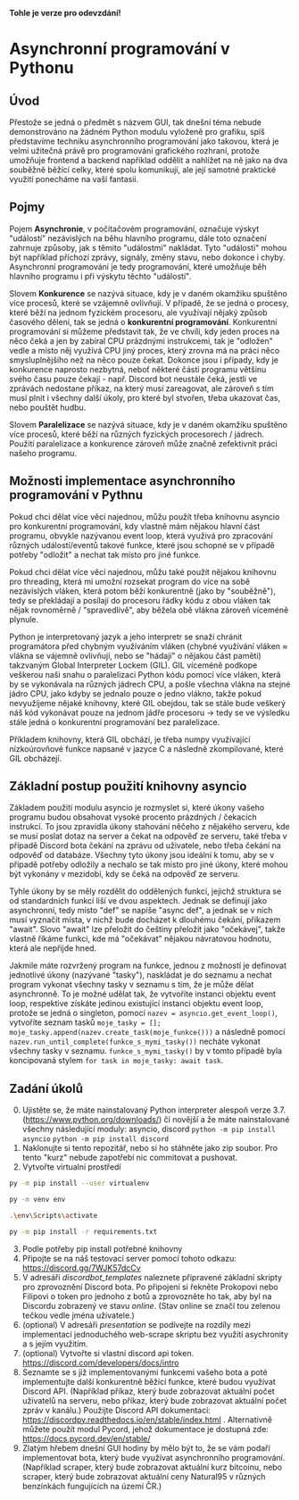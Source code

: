 **Tohle je verze pro odevzdání!**

# Asynchronní programování v Pythonu

## Úvod
Přestože se jedná o předmět s názvem GUI, tak dnešní téma nebude demonstrováno na žádném Python modulu vyloženě pro grafiku, spíš představíme techniku asynchronního programování jako takovou, která je velmi užitečná právě pro programování grafického rozhraní, protože umožňuje frontend a backend například oddělit a nahlížet na ně jako na dva souběžně běžící celky, které spolu komunikují, ale její samotné praktické využití ponecháme na vaší fantasii.

## Pojmy
Pojem **Asynchronie**, v počítačovém programování, označuje výskyt "událostí" nezávislých na běhu hlavního programu, dále toto označení zahrnuje způsoby, jak s těmito "událostmi" nakládat. Tyto "události" mohou být například příchozí zprávy, signály, změny stavu, nebo dokonce i chyby. Asynchronní programování je tedy programování, které umožňuje běh hlavního programu i při výskytu těchto "událostí".

Slovem **Konkurence** se nazývá situace, kdy je v daném okamžiku spuštěno více procesů, které se vzájemně ovlivňují. V případě, že se jedná o procesy, které běží na jednom fyzickém procesoru, ale využívají nějaký způsob časového dělení, tak se jedná o **konkurentní programování**. Konkurentní programování si můžeme představit tak, že ve chvíli, kdy jeden proces na něco čeká a jen by zabíral CPU prázdnými instrukcemi, tak je "odložen" vedle a místo něj využívá CPU jiný proces, který zrovna má na práci něco smysluplnějšího než na něco pouze čekat. Dokonce jsou i případy, kdy je konkurence naprosto nezbytná, neboť některé části programu většinu svého času pouze čekají - např. Discord bot neustále čeká, jestli ve zprávách nedostane příkaz, na který musí zareagovat, ale zároveň s tím musí plnit i všechny další úkoly, pro které byl stvořen, třeba ukazovat čas, nebo pouštět hudbu.

Slovem **Paralelizace** se nazývá situace, kdy je v daném okamžiku spuštěno více procesů, které běží na různých fyzických procesorech / jádrech. Použití paralelizace a konkurence zároveň může značně zefektivnit práci našeho programu.

## Možnosti implementace asynchronního programování v Pythnu
Pokud chci dělat více věcí najednou, můžu použít třeba knihovnu asyncio pro konkurentní programování, kdy vlastně mám nějakou hlavní část programu, obvykle nazývanou event loop, která využivá pro zpracování různých událostí/eventů takové funkce, které jsou schopné se v případě potřeby "odložit" a nechat tak místo pro jiné funkce. 

Pokud chci dělat více věcí najednou, můžu také použít nějakou knihovnu pro threading, která mi umožní rozsekat program do více na sobě nezávislých vláken, která potom běží konkurentně (jako by "souběžně"), tedy se překládají a posílají do procesoru řádky kódu z obou vláken tak nějak rovnoměrně / "spravedlivě", aby běžela obě vlákna zároveň víceméně plynule. 

Python je interpretovaný jazyk a jeho interpretr se snaží chránit programátora před chybným využíváním vláken (chybné využívání vláken ≈ vlákna se vájemně ovlivňují, nebo se "hádají" o nějakou část paměti) takzvaným Global Interpreter Lockem (GIL). GIL víceméně podkope veškerou naši snahu o paralelizaci Python kódu pomocí více vláken, která by se vykonávala na různých jádrech CPU, a pošle všechna vlákna na stejné jádro CPU, jako kdyby se jednalo pouze o jedno vlákno, takže pokud nevyužijeme nějaké knihovny, které GIL obejdou, tak se stále bude veškerý náš kód vykonávat pouze na jednom jádře procesoru -> tedy se ve výsledku stále jedná o konkurentní programování bez paralelizace.

Příkladem knihovny, která GIL obchází, je třeba numpy využívající nízkoúrovňové funkce napsané v jazyce C a následně zkompilované, které GIL obcházejí.

## Základní postup použití knihovny asyncio
Základem použití modulu asyncio je rozmyslet si, které úkony vašeho programu budou obsahovat vysoké procento prázdných / čekacích instrukcí. To jsou zpravidla úkony stahování něčeho z nějakého serveru, kde se musí poslat dotaz na server a čekat na odpověď ze serveru, také třeba v případě Discord bota čekání na zprávu od uživatele, nebo třeba čekání na odpověď od databáze. Všechny tyto úkony jsou ideální k tomu, aby se v případě potřeby odložily a nechalo se tak místo pro jiné úkony, které mohou být vykonány v mezidobí, kdy se čeká na odpověď ze serveru.

Tyhle úkony by se měly rozdělit do oddělených funkcí, jejichž struktura se od standardních funkcí liší ve dvou aspektech. Jednak se definují jako asynchronní, tedy místo "def" se napíše "async def", a jednak se v nich musí vyznačit místa, v nichž bude docházet k dlouhému čekání, příkazem "await". Slovo "await" lze přeložit do češtiny přeložit jako "očekávej", takže vlastně říkáme funkci, kde má "očekávat" nějakou návratovou hodnotu, která ale nepřijde hned.

Jakmile máte rozvržený program na funkce, jednou z možností je definovat jednotlivé úkony (nazývané "tasky"), naskládat je do seznamu a nechat program vykonat všechny tasky v seznamu s tím, že je může dělat asynchronně. To je možné udělat tak, že vytvoříte instanci objektu event loop, respektive získáte jedinou existující instanci objektu event loop, protože se jedná o singleton, pomocí `nazev = asyncio.get_event_loop()`, vytvoříte seznam tasků `moje_tasky = []; moje_tasky.append(nazev.create_task(moje_funkce()))` a následně pomocí `nazev.run_until_complete(funkce_s_mymi_tasky())` necháte vykonat všechny tasky v seznamu. `funkce_s_mymi_tasky()` by v tomto případě byla koncipovaná stylem `for task in moje_tasky: await task`.

## Zadání úkolů
0. Ujistěte se, že máte nainstalovaný Python interpreter alespoň verze 3.7. (https://www.python.org/downloads/) či novější a že máte nainstalované všechny následující moduly: asyncio, discord
`python -m pip install asyncio`
`python -m pip install discord`
1. Naklonujte si tento repozitář, nebo si ho stáhněte jako zip soubor. Pro tento "kurz" nebude zapotřebí nic commitovat a pushovat.
2. Vytvořte virtualní prostředí
```bash
py -m pip install --user virtualenv
```
```bash
py -m venv env
```
```bash
.\env\Scripts\activate
```
```bash
py -m pip install -r requirements.txt
```
3. Podle potřeby pip install potřebné knihovny
4. Připojte se na náš testovací server pomocí tohoto odkazu:  https://discord.gg/7WJK57dcCv
5. V adresáři *discordbot_templates* naleznete připravené základní skripty pro zprovoznění Discord bota.  Po připojení si řekněte Prokopovi nebo Filipovi o token pro jednoho z botů a zprovozněte ho tak, aby byl na Discordu zobrazený ve stavu *online*. (Stav online se značí tou zelenou tečkou vedle jména uživatele.)
6. (optional) V adresáři *presentation* se podívejte na rozdíly mezi implementací jednoduchého web-scrape skriptu bez využití asychronity a s jejím využitím.
7. (optional) Vytvořte si vlastní discord api token. https://discord.com/developers/docs/intro
8. Seznamte se s již implementovanými funkcemi vašeho bota a poté implementujte další konkurentně běžící funkce, které budou využívat Discord API. (Například příkaz, který bude zobrazovat aktuální počet uživatelů na serveru, nebo příkaz, který bude zobrazovat aktuální počet zpráv v kanálu.) Použijte Discord API dokumentaci: https://discordpy.readthedocs.io/en/stable/index.html . Alternativně můžete použít modul Pycord, jehož dokumentace je dostupná zde: https://docs.pycord.dev/en/stable/ 
9. Zlatým hřebem dnešní GUI hodiny by mělo být to, že se vám podaří implementovat bota, který bude využívat asynchronního programování. (Například scraper, který bude zobrazovat aktuální kurz bitcoinu, nebo scraper, který bude zobrazovat aktuální ceny Natural95 v různých benzínkách fungujících na území ČR.)
